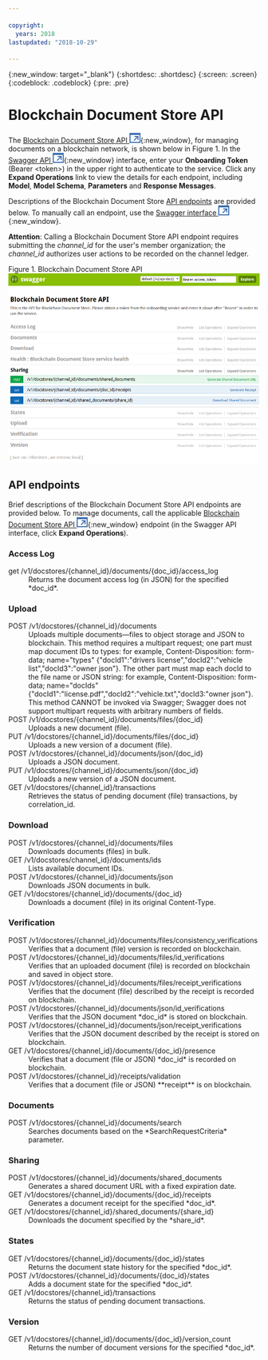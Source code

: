 ```yaml
---

copyright:
  years: 2018
lastupdated: "2018-10-29"

---
```


{:new_window: target="_blank"}
{:shortdesc: .shortdesc}
{:screen: .screen}
{:codeblock: .codeblock}
{:pre: .pre}


# Blockchain Document Store API
The [Blockchain Document Store API ![External link icon](images/launch-glyph.svg "External link icon")](https://dev.pbsa-dev1.us-south.containers.mybluemix.net/docstore/swagger-ui.html){:new_window},
for managing documents on a blockchain network, is shown below in Figure 1. In the [Swagger API ![External link icon](images/launch-glyph.svg "External link icon")](https://dev.pbsa-dev1.us-south.containers.mybluemix.net/docstore/swagger-ui.html){:new_window} interface,
enter your **Onboarding Token** (Bearer &lt;token&gt;) in the upper right to authenticate to the service.
Click any **Expand Operations** link to view the details for
each endpoint, including **Model**, **Model Schema**, **Parameters** and **Response Messages**.

Descriptions of the Blockchain Document Store [API endpoints](#api-endpoints) are provided below. To manually
call an endpoint, use the [Swagger interface ![External link icon](images/launch-glyph.svg "External link icon")](https://dev.pbsa-dev1.us-south.containers.mybluemix.net/docstore/swagger-ui.html){:new_window}.

**Attention**: Calling a Blockchain Document Store API endpoint requires submitting the *channel_id*
for the user's member organization; the *channel_id* authorizes user actions to be recorded on the channel
ledger.

  Figure 1. Blockchain Document Store API  
![Blockchain Document Store API](images/blockchain-document-store-api.png "Blockchain Document Store API")


## API endpoints
Brief descriptions of the Blockchain Document Store API endpoints are provided below. To manage documents, call
the applicable [Blockchain Document Store API ![External link icon](images/launch-glyph.svg "External link icon")](https://dev.pbsa-dev1.us-south.containers.mybluemix.net/docstore/swagger-ui.html){:new_window}
endpoint (in the Swagger API interface, click **Expand Operations**).

### Access Log
<dl>
<dt> get /v1/docstores/{channel_id}/documents/{doc_id}/access_log</dt>
<dd>Returns the document access log (in JSON) for the specified *doc_id*.</dd>
</dl>

### Upload
<dl>
<dt> POST /v1/docstores/{channel_id}/documents</dt>
<dd>Uploads multiple documents—files to object storage and JSON to blockchain. This method requires a multipart request; one part must map document IDs to types: for example, Content-Disposition: form-data; name="types" {"docId1":"drivers license","docId2":"vehicle list","docId3":"owner json"}. The other part must map each docId to the file name or JSON string: for example, Content-Disposition: form-data; name="docIds" {"docId1":"license.pdf","docId2":"vehicle.txt","docId3:"owner json"}. This method CANNOT be invoked via Swagger; Swagger does not support multipart requests with arbitrary numbers of fields.</dd>
<dt> POST /v1/docstores/{channel_id}/documents/files/{doc_id}</dt>
<dd>Uploads a new document (file).</dd>
<dt> PUT /v1/docstores/{channel_id}/documents/files/{doc_id}</dt>
<dd>Uploads a new version of a document (file).</dd>
<dt> POST /v1/docstores/{channel_id}/documents/json/{doc_id}</dt>
<dd>Uploads a JSON document.</dd>
<dt> PUT /v1/docstores/{channel_id}/documents/json/{doc_id}</dt>
<dd>Uploads a new version of a JSON document.</dd>
<dt> GET /v1/docstores/{channel_id}/transactions</dt>
<dd>Retrieves the status of pending document (file) transactions, by correlation_id.</dd>
</dl>

### Download
<dl>
<dt> POST /v1/docstores/{channel_id}/documents/files</dt>
<dd>Downloads documents (files) in bulk.</dd>
<dt> GET /v1/docstores/channel_id}/documents/ids</dt>
<dd>Lists available document IDs.</dd>
<dt> POST /v1/docstores/{channel_id}/documents/json</dt>
<dd>Downloads JSON documents in bulk.</dd>
<dt> GET /v1/docstores/{channel_id}/documents/{doc_id}</dt>
<dd>Downloads a document (file) in its original Content-Type.</dd>
</dl>

### Verification
<dl>
<dt> POST /v1/docstores/{channel_id}/documents/files/consistency_verifications</dt>
<dd>Verifies that a document (file) version is recorded on blockchain.</dd>
<dt> POST /v1/docstores/{channel_id}/documents/files/id_verifications</dt>
<dd>Verifies that an uploaded document (file) is recorded on blockchain and saved
in object store.</dd>
<dt> POST /v1/docstores/{channel_id}/documents/files/receipt_verifications</dt>
<dd>Verifies that the document (file) described by the receipt is recorded on blockchain.</dd>
<dt> POST /v1/docstores/{channel_id}/documents/json/id_verifications</dt>
<dd>Verifies that the JSON document *doc_id* is stored on blockchain.</dd>
<dt> POST /v1/docstores/{channel_id}/documents/json/receipt_verifications</dt>
<dd>Verifies that the JSON document described by the receipt is stored on blockchain.</dd>
<dt> GET /v1/docstores/{channel_id}/documents/{doc_id}/presence</dt>
<dd>Verifies that a document (file or JSON) *doc_id* is recorded on blockchain.</dd>
<dt> POST /v1/docstores/{channel_id}/receipts/validation</dt>
<dd>Verifies that a document (file or JSON) **receipt** is on blockchain.</dd>
</dl>

### Documents
<dl>
<dt> POST /v1/docstores/{channel_id}/documents/search</dt>
<dd>Searches documents based on the *SearchRequestCriteria* parameter.</dd>
</dl>

### Sharing
<dl>
<dt> POST /v1/docstores/{channel_id}/documents/shared_documents</dt>
<dd>Generates a shared document URL with a fixed expiration date.</dd>
<dt> GET /v1/docstores/{channel_id}/documents/{doc_id}/receipts</dt>
<dd>Generates a document receipt for the specified *doc_id*.</dd>
<dt> GET /v1/docstores/{channel_id}/shared_documents/{share_id}</dt>
<dd>Downloads the document specified by the *share_id*.</dd>
</dl>

### States
<dl>
<dt> GET /v1/docstores/{channel_id}/documents/{doc_id}/states</dt>
<dd>Returns the document state history for the specified *doc_id*.</dd>
<dt> POST /v1/docstores/{channel_id}/documents/{doc_id}/states</dt>
<dd>Adds a document state for the specified *doc_id*.</dd>
<dt> GET /v1/docstores/{channel_id}/transactions</dt>
<dd>Returns the status of pending document transactions.</dd>
</dl>

### Version
<dl>
<dt> GET /v1/docstores/{channel_id}/documents/{doc_id}/version_count</dt>
<dd>Returns the number of document versions for the specified *doc_id*.</dd>
</dl>
